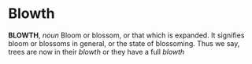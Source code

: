 # Blowth

**BLOWTH**, _noun_ Bloom or blossom, or that which is expanded. It signifies bloom or blossoms in general, or the state of blossoming. Thus we say, trees are now in their _blowth_ or they have a full _blowth_